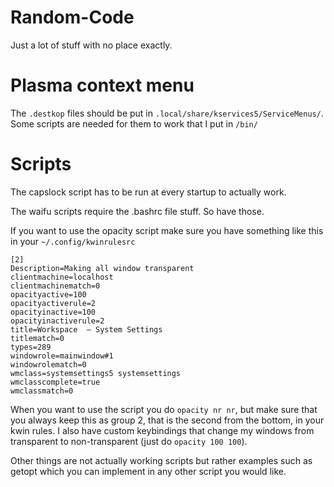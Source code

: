 # Random-Code
Just a lot of stuff with no place exactly.


# Plasma context menu
The `.destkop` files should be put in `.local/share/kservices5/ServiceMenus/`. Some scripts are needed for them to work that I put in `/bin/`

# Scripts
The capslock script has to be run at every startup to actually work.

The waifu scripts require the .bashrc file stuff. So have those.

If you want to use the opacity script make sure you have something like this in your `~/.config/kwinrulesrc`

```
[2]
Description=Making all window transparent
clientmachine=localhost
clientmachinematch=0
opacityactive=100
opacityactiverule=2
opacityinactive=100
opacityinactiverule=2
title=Workspace  — System Settings
titlematch=0
types=289
windowrole=mainwindow#1
windowrolematch=0
wmclass=systemsettings5 systemsettings
wmclasscomplete=true
wmclassmatch=0
```
When you want to use the script you do `opacity nr nr`, but make sure that you always keep this as group 2, that is the second from the bottom, in your kwin rules. I also have custom keybindings that change my windows from transparent to non-transparent (just do `opacity 100 100`).

Other things are not actually working scripts but rather examples such as getopt which you can implement in any other script you would like.
